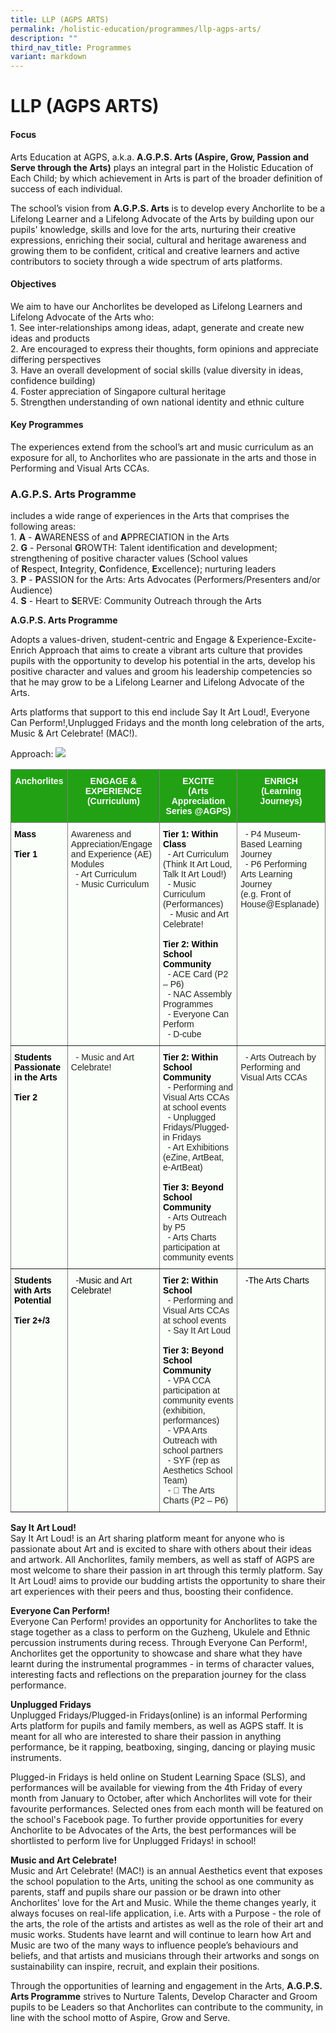 ```yaml
---
title: LLP (AGPS ARTS)
permalink: /holistic-education/programmes/llp-agps-arts/
description: ""
third_nav_title: Programmes
variant: markdown
---
```

LLP (AGPS ARTS)
===============

#### Focus

Arts Education at AGPS, a.k.a.&nbsp;**A.G.P.S. Arts (Aspire, Grow, Passion and Serve through the Arts)**&nbsp;plays an integral part in the Holistic Education of Each Child; by which achievement in Arts is part of the broader definition of success of each individual.  

The school’s vision from&nbsp;**A.G.P.S. Arts**&nbsp;is to develop every Anchorlite to be a Lifelong Learner and a Lifelong Advocate of the Arts by building upon our pupils' knowledge, skills and love for the arts, nurturing their creative expressions, enriching their social, cultural and heritage awareness and growing them to be confident, critical and creative learners and active contributors to society through a wide spectrum of arts platforms.

#### Objectives

We aim to have our Anchorlites be developed as Lifelong Learners and Lifelong Advocate of the Arts who:<br>1. See inter-relationships among ideas, adapt, generate and create new ideas and products<br>
2.  Are encouraged to express their thoughts, form opinions and appreciate differing perspectives<br>
3.  Have an overall development of social skills (value diversity in ideas, confidence building)<br>
4.  Foster appreciation of Singapore cultural heritage<br>
5.  Strengthen understanding of own national identity and ethnic culture  

#### Key Programmes

The experiences extend from the school’s art and music curriculum as an exposure for all, to Anchorlites who are passionate in the arts and those in Performing and Visual Arts CCAs.  

  

### A.G.P.S. Arts Programme

includes a wide range of experiences in the Arts that comprises the following areas: <br>1.  **A**&nbsp;\-&nbsp;**A**WARENESS of and&nbsp;**A**PPRECIATION in the Arts<br>
2.  **G**&nbsp;\- Personal&nbsp;**G**ROWTH: Talent identification and development; strengthening of positive character values (School values of&nbsp;**R**espect,&nbsp;**I**ntegrity,&nbsp;**C**onfidence,&nbsp;**E**xcellence); nurturing leaders<br>
3.  **P**&nbsp;\-&nbsp;**P**ASSION for the Arts: Arts Advocates (Performers/Presenters and/or Audience)<br>
4.  **S**&nbsp;\- Heart to&nbsp;**S**ERVE: Community Outreach through the Arts

  

**A.G.P.S. Arts Programme**&nbsp;

Adopts a values-driven, student-centric and Engage &amp; Experience-Excite-Enrich Approach that aims to create a vibrant arts culture that provides pupils with the opportunity to develop his potential in the arts, develop his positive character and values and groom his leadership competencies so that he may grow to be a Lifelong Learner and Lifelong Advocate of the Arts.&nbsp;

Arts platforms that support to this end include Say It Art Loud!, Everyone Can Perform!,Unplugged Fridays and the month long celebration of the arts, Music &amp; Art Celebrate! (MAC!).

Approach:
![](/images/Programmes/LLP_01.png)
<br>
<style type="text/css">
.tg  {border-collapse:collapse;border-spacing:0;}
.tg td{border-color:black;border-style:solid;border-width:1px;font-family:Arial, sans-serif;font-size:14px;
  overflow:hidden;padding:10px 5px;word-break:normal;}
.tg th{border-color:black;border-style:solid;border-width:1px;font-family:Arial, sans-serif;font-size:14px;
  font-weight:normal;overflow:hidden;padding:10px 5px;word-break:normal;}
.tg .tg-3yc9{background-color:#22A114;border-color:inherit;color:#FFF;font-weight:bold;text-align:center;vertical-align:top}
.tg .tg-n9k0{background-color:#FBFFFA;border-color:inherit;color:#222;text-align:left;vertical-align:top}
</style>
<table class="tg">
<thead>
  <tr>
    <th class="tg-3yc9">Anchorlites<br></th>
    <th class="tg-3yc9">ENGAGE &amp; EXPERIENCE<br>(Curriculum)<br></th>
    <th class="tg-3yc9">EXCITE<br><span style="background-color:transparent">(Arts Appreciation Series @AGPS) </span><br></th>
    <th class="tg-3yc9">ENRICH<br><span style="background-color:transparent">(Learning Journeys)</span></th>
  </tr>
</thead>
<tbody>
  <tr>
    <td class="tg-n9k0"><span style="font-weight:bold;color:#000">Mass<br><br>Tier 1</span><br></td>
<td class="tg-n9k0"><span style="background-color:transparent">Awareness and Appreciation/Engage and Experience (AE) Modules<br>&nbsp;&nbsp;-	Art Curriculum<br>&nbsp;&nbsp;-	Music Curriculum</span><br></td>
		<td class="tg-n9k0"><span style="font-weight:bold;color:#000">Tier 1: Within Class<br></span><span style="background-color:transparent">&nbsp;&nbsp;- Art Curriculum (Think It Art Loud, Talk It Art Loud!)<br>&nbsp;&nbsp;- Music Curriculum (Performances)<br>&nbsp;&nbsp; - Music and Art Celebrate!<br><br><span style="font-weight:bold;color:#000">Tier 2: Within School Community</span><br><span style="background-color:transparent">&nbsp;&nbsp;-	ACE Card (P2 – P6)<br>&nbsp;&nbsp;- NAC Assembly Programmes<br>&nbsp;&nbsp;- Everyone Can Perform&nbsp;&nbsp;<br>&nbsp;&nbsp;-	D-cube</span></span></td>
    <td class="tg-n9k0">&nbsp;&nbsp;-	P4 Museum-Based Learning Journey<br>&nbsp;&nbsp;-	P6 Performing Arts Learning Journey<br> (e.g. Front of House@Esplanade)
</td>
  </tr>
  <tr>
    <td class="tg-n9k0"><span style="font-weight:bold;color:#000">Students Passionate in the Arts <br><br>Tier 2</span><br></td>
    <td class="tg-n9k0"><span style="background-color:transparent">&nbsp;&nbsp;- Music and Art Celebrate!</span><br><br></td>
    <td class="tg-n9k0"><span style="font-weight:bold;color:#000">Tier 2: Within School Community</span><br><span style="background-color:transparent">&nbsp;&nbsp;- Performing and Visual Arts CCAs at school events<br>&nbsp;&nbsp;- Unplugged Fridays/Plugged-in Fridays<br>&nbsp;&nbsp;- Art Exhibitions (eZine, ArtBeat, e-ArtBeat)</span><br><br> <span style="font-weight:bold;color:#000">Tier 3: Beyond School Community</span><br><span style="background-color:transparent">&nbsp;&nbsp;-  Arts Outreach by P5<br>&nbsp;&nbsp;- Arts Charts participation at community events</span>
</td>
    <td class="tg-n9k0"><span style="background-color:transparent">&nbsp;&nbsp;- Arts Outreach by Performing and Visual Arts CCAs</span></td>
  </tr>
  <tr>
    <td class="tg-n9k0"><span style="font-weight:bold;color:#000">Students with Arts Potential<br><br>Tier 2+/3</span><br></td>
    <td class="tg-n9k0"><span style="font-weight:normal;color:#000">&nbsp;&nbsp;-Music and Art Celebrate!</span><br><br></td>
    <td class="tg-n9k0"><span style="font-weight:bold;color:#000">Tier 2: Within School</span><br><span style="background-color:transparent">&nbsp;&nbsp;- 	Performing and Visual Arts CCAs at school events<br>&nbsp;&nbsp;- Say It Art Loud</span><br><br> <span style="font-weight:bold;color:#000">Tier 3: Beyond School Community</span><br><span style="background-color:transparent">&nbsp;&nbsp;-  VPA CCA participation at community events (exhibition, performances)<br>&nbsp;&nbsp;- VPA Arts Outreach with school partners<br>&nbsp;&nbsp;- SYF (rep as Aesthetics  School Team)<br>&nbsp;&nbsp;- 	The Arts Charts (P2 – P6)</span></td>
    <td class="tg-n9k0"><span style="font-weight:normal;color:#000">&nbsp;&nbsp;-The Arts Charts</span></td>
  </tr>
</tbody>
</table>

**Say It Art Loud!**<br>
Say It Art Loud! is an Art sharing platform meant for anyone who is passionate about Art and is excited to share with others about their ideas and artwork. All Anchorlites, family members, as well as staff of AGPS are most welcome to share their passion in art through this termly platform. Say It Art Loud! aims to provide our budding artists the opportunity to share their art experiences with their peers and thus, boosting their confidence.

**Everyone Can Perform!**<br>
Everyone Can Perform! provides an opportunity for Anchorlites to take the stage together as a class to perform on the Guzheng, Ukulele and Ethnic percussion instruments during recess. Through Everyone Can Perform!, Anchorlites get the opportunity to showcase and share what they have learnt during the instrumental programmes - in terms of character values, interesting facts and reflections on the preparation journey for the class performance. 

**Unplugged Fridays**<br>
Unplugged Fridays/Plugged-in Fridays(online) is an informal Performing Arts platform for pupils and family members, as well as AGPS staff. It is meant for all who are interested to share their passion in anything performance, be it rapping, beatboxing, singing, dancing or playing music instruments.

Plugged-in Fridays is held online on Student Learning Space (SLS), and performances will be available for viewing from the 4th Friday of every month from January to October, after which Anchorlites will vote for their favourite performances. Selected ones from each month will be featured on the school's Facebook page. To further provide opportunities for every Anchorlite to be Advocates of the Arts, the best performances will be shortlisted to perform live for Unplugged Fridays! in school! 

**Music and Art Celebrate!**<br>
Music and Art Celebrate! (MAC!) is an annual Aesthetics event that exposes the school population to the Arts, uniting the school as one community as parents, staff and pupils share our passion or be drawn into other Anchorlites' love for the Art and Music. While the theme changes yearly, it always focuses on real-life application, i.e. Arts with a Purpose - the role of the arts, the role of the artists and artistes as well as the role of their art and music works. Students have learnt and will continue to learn how Art and Music are two of the many ways to influence people’s behaviours and beliefs, and that artists and musicians through their artworks and songs on sustainability can inspire, recruit, and explain their positions. 

Through the opportunities of learning and engagement in the Arts,&nbsp;**A.G.P.S. Arts Programme**&nbsp;strives to Nurture Talents, Develop Character and Groom pupils to be Leaders so that Anchorlites can contribute to the community, in line with the school motto of Aspire, Grow and Serve.